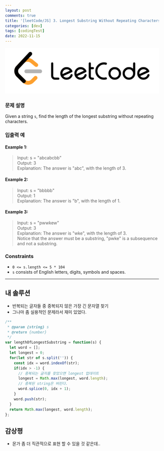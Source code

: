 ```yaml
---
layout: post
comments: true
title: '[leetCode/JS] 3. Longest Substring Without Repeating Characters'
categories: [dev]
tags: [codingTest]
date: 2022-11-15
---
```

![headerimg](/assets/img/subcate/leetcode.png)

### 문제 설명
Given a string `s`, find the length of the longest substring without repeating characters.

 
### 입출력 예

#### Example 1:
> Input: s = "abcabcbb" <br>
> Output: 3 <br>
> Explanation: The answer is "abc", with the length of 3. <br>

#### Example 2:
> Input: s = "bbbbb" <br>
> Output: 1 <br>
> Explanation: The answer is "b", with the length of 1. <br>

#### Example 3:
> Input: s = "pwwkew" <br>
> Output: 3 <br>
> Explanation: The answer is "wke", with the length of 3. <br>
> Notice that the answer must be a substring, "pwke" is a subsequence and not a substring. <br>

### Constraints
* `0 <= s.length <= 5 * 104` <br>
* `s` consists of English letters, digits, symbols and spaces. <br>

<hr/>

## 내 솔루션
* 반복되는 글자들 중 중복되지 않은 가장 긴 문자열 찾기
* 그나마 좀 실용적인 문제라서 재미 있었다.

```javascript
/**
 * @param {string} s
 * @return {number}
 */
var lengthOfLongestSubstring = function(s) {
  let word = [];
  let longest = 0;
  for(let str of s.split('')) {
    const idx = word.indexOf(str);
    if(idx > -1) {
      // 중복되는 글자를 찾았으면 longest 업데이트
      longest = Math.max(longest, word.length);
      // 중복된 string은 버린다.
      word.splice(0, idx + 1);
    }
    word.push(str);
  }
  return Math.max(longest, word.length);
};
```

## 감상평
* 몬가 좀 더 직관적으로 표현 할 수 있을 것 같은데..